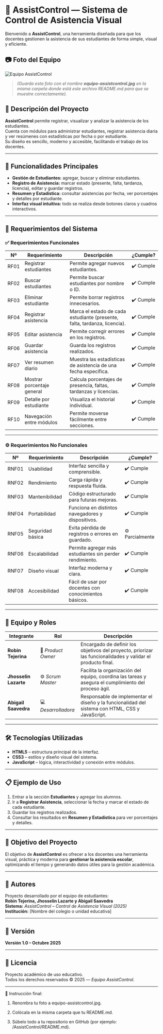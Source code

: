 
# 🧾 AssistControl — Sistema de Control de Asistencia Visual

Bienvenido a **AssistControl**, una herramienta diseñada para que los docentes gestionen la asistencia de sus estudiantes de forma simple, visual y eficiente.

## 📷 Foto del Equipo

![Equipo AssistControl](./equipo-assistcontrol.jpg)
> *(Guarda esta foto con el nombre **equipo-assistcontrol.jpg** en la misma carpeta donde está este archivo README.md para que se muestre correctamente).*

## 🧾 Descripción del Proyecto

**AssistControl** permite registrar, visualizar y analizar la asistencia de los estudiantes.  
Cuenta con módulos para administrar estudiantes, registrar asistencia diaria y ver resúmenes con estadísticas por fecha o por estudiante.  
Su diseño es sencillo, moderno y accesible, facilitando el trabajo de los docentes.

---

## 🚀 Funcionalidades Principales

- **Gestión de Estudiantes:** agregar, buscar y eliminar estudiantes.
- **Registro de Asistencia:** marcar estado (presente, falta, tardanza, licencia), editar y guardar registros.
- **Resumen y Estadística:** consultar asistencias por fecha, ver porcentajes y detalles por estudiante.
- **Interfaz visual intuitiva:** todo se realiza desde botones claros y cuadros interactivos.

---

## 🧩 Requerimientos del Sistema

### ✅ Requerimientos Funcionales

| Nº | Requerimiento | Descripción | ¿Cumple? |
|----|----------------|-------------|-----------|
| RF01 | Registrar estudiantes | Permite agregar nuevos estudiantes. | ✔️ Cumple |
| RF02 | Buscar estudiantes | Permite buscar estudiantes por nombre o ID. | ✔️ Cumple |
| RF03 | Eliminar estudiante | Permite borrar registros innecesarios. | ✔️ Cumple |
| RF04 | Registrar asistencia | Marca el estado de cada estudiante (presente, falta, tardanza, licencia). | ✔️ Cumple |
| RF05 | Editar asistencia | Permite corregir errores en los registros. | ✔️ Cumple |
| RF06 | Guardar asistencia | Guarda los registros realizados. | ✔️ Cumple |
| RF07 | Ver resumen diario | Muestra las estadísticas de asistencia de una fecha específica. | ✔️ Cumple |
| RF08 | Mostrar porcentaje general | Calcula porcentajes de presencia, faltas, tardanzas y licencias. | ✔️ Cumple |
| RF09 | Detalle por estudiante | Visualiza el historial individual. | ✔️ Cumple |
| RF10 | Navegación entre módulos | Permite moverse fácilmente entre secciones. | ✔️ Cumple |

---

### ⚙️ Requerimientos No Funcionales

| Nº | Requerimiento | Descripción | ¿Cumple? |
|----|----------------|-------------|-----------|
| RNF01 | Usabilidad | Interfaz sencilla y comprensible. | ✔️ Cumple |
| RNF02 | Rendimiento | Carga rápida y respuesta fluida. | ✔️ Cumple |
| RNF03 | Mantenibilidad | Código estructurado para futuras mejoras. | ✔️ Cumple |
| RNF04 | Portabilidad | Funciona en distintos navegadores y dispositivos. | ✔️ Cumple |
| RNF05 | Seguridad básica | Evita pérdida de registros o errores en guardado. | ⚙️ Parcialmente |
| RNF06 | Escalabilidad | Permite agregar más estudiantes sin perder rendimiento. | ✔️ Cumple |
| RNF07 | Diseño visual | Interfaz moderna y clara. | ✔️ Cumple |
| RNF08 | Accesibilidad | Fácil de usar por docentes con conocimientos básicos. | ✔️ Cumple |

---

## 👥 Equipo y Roles

| Integrante | Rol | Descripción |
|-------------|------|-------------|
| **Robin Tejerina** | 🧠 *Product Owner* | Encargado de definir los objetivos del proyecto, priorizar las funcionalidades y validar el producto final. |
| **Jhosselin Lazarte** | ⚙️ *Scrum Master* | Facilita la organización del equipo, coordina las tareas y asegura el cumplimiento del proceso ágil. |
| **Abigail Saavedra** | 💻 *Desarrolladora* | Responsable de implementar el diseño y la funcionalidad del sistema con HTML, CSS y JavaScript. |

---

## 🛠️ Tecnologías Utilizadas

- **HTML5** – estructura principal de la interfaz.  
- **CSS3** – estilos y diseño visual del sistema.  
- **JavaScript** – lógica, interactividad y conexión entre módulos.

---

## 📋 Ejemplo de Uso

1. Entrar a la sección **Estudiantes** y agregar los alumnos.  
2. Ir a **Registrar Asistencia**, seleccionar la fecha y marcar el estado de cada estudiante.  
3. Guardar los registros realizados.  
4. Consultar los resultados en **Resumen y Estadística** para ver porcentajes y detalles.  

---

## 🎯 Objetivo del Proyecto

El objetivo de **AssistControl** es ofrecer a los docentes una herramienta visual, práctica y moderna para **gestionar la asistencia escolar**, optimizando el tiempo y generando datos útiles para la gestión académica.

---

## 👤 Autores

Proyecto desarrollado por el equipo de estudiantes:  
**Robin Tejerina, Jhosselin Lazarte y Abigail Saavedra**  
**Sistema:** *AssistControl – Control de Asistencia Visual (2025)*  
**Institución:** [Nombre del colegio o unidad educativa]  

---

## 📌 Versión

**Versión 1.0 – Octubre 2025**

---

## 📜 Licencia

Proyecto académico de uso educativo.  
Todos los derechos reservados © 2025 — *Equipo AssistControl*.


---

📌 Instrucción final:

1. Renombra tu foto a equipo-assistcontrol.jpg.


2. Colócala en la misma carpeta que tu README.md.


3. Súbelo todo a tu repositorio en GitHub (por ejemplo: /AssistControl/README.md).


